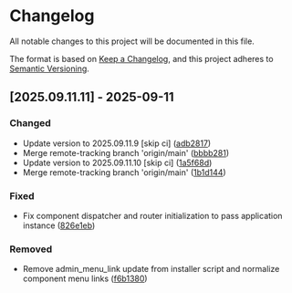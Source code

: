 # Changelog

All notable changes to this project will be documented in this file.

The format is based on [Keep a Changelog](https://keepachangelog.com/en/1.0.0/),
and this project adheres to [Semantic Versioning](https://semver.org/spec/v2.0.0.html).

## [2025.09.11.11] - 2025-09-11

### Changed

* Update version to 2025.09.11.9 [skip ci] ([adb2817](https://github.com/N6REJ/bears_aichatbot/commit/adb2817))
* Merge remote-tracking branch 'origin/main' ([bbbb281](https://github.com/N6REJ/bears_aichatbot/commit/bbbb281))
* Update version to 2025.09.11.10 [skip ci] ([1a5f68d](https://github.com/N6REJ/bears_aichatbot/commit/1a5f68d))
* Merge remote-tracking branch 'origin/main' ([1b1d144](https://github.com/N6REJ/bears_aichatbot/commit/1b1d144))

### Fixed

* Fix component dispatcher and router initialization to pass application instance ([826e1eb](https://github.com/N6REJ/bears_aichatbot/commit/826e1eb))

### Removed

* Remove admin_menu_link update from installer script and normalize component menu links ([f6b1380](https://github.com/N6REJ/bears_aichatbot/commit/f6b1380))

